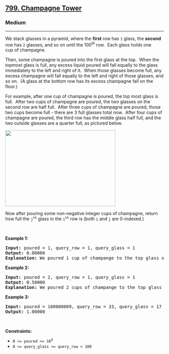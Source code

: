<h2><a href="https://leetcode.com/problems/champagne-tower/">799. Champagne Tower</a></h2><h3>Medium</h3><hr><div style="user-select: auto;"><p style="user-select: auto;">We stack glasses in a pyramid, where the <strong style="user-select: auto;">first</strong> row has <code style="user-select: auto;">1</code> glass, the <strong style="user-select: auto;">second</strong> row has <code style="user-select: auto;">2</code> glasses, and so on until the 100<sup style="user-select: auto;">th</sup> row.&nbsp; Each glass holds one cup&nbsp;of champagne.</p>

<p style="user-select: auto;">Then, some champagne is poured into the first glass at the top.&nbsp; When the topmost glass is full, any excess liquid poured will fall equally to the glass immediately to the left and right of it.&nbsp; When those glasses become full, any excess champagne will fall equally to the left and right of those glasses, and so on.&nbsp; (A glass at the bottom row has its excess champagne fall on the floor.)</p>

<p style="user-select: auto;">For example, after one cup of champagne is poured, the top most glass is full.&nbsp; After two cups of champagne are poured, the two glasses on the second row are half full.&nbsp; After three cups of champagne are poured, those two cups become full - there are 3 full glasses total now.&nbsp; After four cups of champagne are poured, the third row has the middle glass half full, and the two outside glasses are a quarter full, as pictured below.</p>

<p style="user-select: auto;"><img alt="" src="https://s3-lc-upload.s3.amazonaws.com/uploads/2018/03/09/tower.png" style="height: 241px; width: 350px; user-select: auto;"></p>

<p style="user-select: auto;">Now after pouring some non-negative integer cups of champagne, return how full the <code style="user-select: auto;">j<sup style="user-select: auto;">th</sup></code> glass in the <code style="user-select: auto;">i<sup style="user-select: auto;">th</sup></code> row is (both <code style="user-select: auto;">i</code> and <code style="user-select: auto;">j</code> are 0-indexed.)</p>

<p style="user-select: auto;">&nbsp;</p>
<p style="user-select: auto;"><strong style="user-select: auto;">Example 1:</strong></p>

<pre style="user-select: auto;"><strong style="user-select: auto;">Input:</strong> poured = 1, query_row = 1, query_glass = 1
<strong style="user-select: auto;">Output:</strong> 0.00000
<strong style="user-select: auto;">Explanation:</strong> We poured 1 cup of champange to the top glass of the tower (which is indexed as (0, 0)). There will be no excess liquid so all the glasses under the top glass will remain empty.
</pre>

<p style="user-select: auto;"><strong style="user-select: auto;">Example 2:</strong></p>

<pre style="user-select: auto;"><strong style="user-select: auto;">Input:</strong> poured = 2, query_row = 1, query_glass = 1
<strong style="user-select: auto;">Output:</strong> 0.50000
<strong style="user-select: auto;">Explanation:</strong> We poured 2 cups of champange to the top glass of the tower (which is indexed as (0, 0)). There is one cup of excess liquid. The glass indexed as (1, 0) and the glass indexed as (1, 1) will share the excess liquid equally, and each will get half cup of champange.
</pre>

<p style="user-select: auto;"><strong style="user-select: auto;">Example 3:</strong></p>

<pre style="user-select: auto;"><strong style="user-select: auto;">Input:</strong> poured = 100000009, query_row = 33, query_glass = 17
<strong style="user-select: auto;">Output:</strong> 1.00000
</pre>

<p style="user-select: auto;">&nbsp;</p>
<p style="user-select: auto;"><strong style="user-select: auto;">Constraints:</strong></p>

<ul style="user-select: auto;">
	<li style="user-select: auto;"><code style="user-select: auto;">0 &lt;=&nbsp;poured &lt;= 10<sup style="user-select: auto;">9</sup></code></li>
	<li style="user-select: auto;"><code style="user-select: auto;">0 &lt;= query_glass &lt;= query_row&nbsp;&lt; 100</code></li>
</ul></div>
